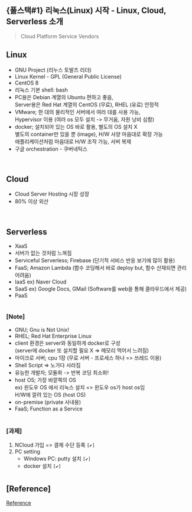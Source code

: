 ## {풀스택#1} 리눅스(Linux) 시작 - Linux, Cloud, Serverless 소개

> Cloud Platform Service Vendors

## **Linux**

- GNU Project (리누스 토발즈 리더)
- Linux Kernel - GPL (General Public License)
- CentOS 8
- 리눅스 기본 shell: bash
- PC용은 Debian 계열의 Ubuntu 편하고 좋음, <br/>
  Server용은 Red Hat 계열의 CentOS (무료), RHEL (유료) 안정적
- VMware; 한 대의 물리적인 서버에서 여러 대를 사용 가능, <br/>
  Hypervisor 이용 (여러 os 모두 설치 -> 무거움, 자원 낭비 심함) <br/>
- docker; 설치되어 있는 OS 바로 활용, 별도의 OS 설치 X <br/>
  별도의 container만 있을 뿐 (image), H/W 사양 마음대로 확장 가능 <br/>
  애플리케이션처럼 마음대로 H/W 조작 가능, 서버 복제
- 구글 orchestration - 쿠버네틱스

<br/>

## **Cloud**

- Cloud Server Hosting 시장 성장
- 80% 이상 외산

<br/>

## **Serverless**

- XaaS
- 서버가 없는 것처럼 느껴짐
- Serviceful Serverless; Firebase (단기적 서비스 반응 보기에 많이 활용)
- FaaS; Amazon Lambda (함수 코딩해서 바로 deploy but, 함수 산재되면 관리 어려움)
- IaaS ex) Naver Cloud
- SaaS ex) Google Docs, GMail (Software를 web을 통해 클라우드에서 제공)
- PaaS

#

### [Note]

- GNU; Gnu is Not Unix!
- RHEL; Red Hat Enterprise Linux
- client 환경은 server와 동일하게 docker로 구성 <br/>
  (server에 docker 또 설치할 필요 X => 메모리 먹어서 느려짐)
- 마이크로 서버; cpu 1장 (무료 서버 - 프로세스 하나 => 쓰레드 이용)
- Shell Script => 노가다 사라짐
- 유능한 개발자; 모듈화 -> 반복 코딩 최소화!
- host OS; 가장 바깥쪽의 OS <br/>
  ex) 윈도우 OS 에서 리눅스 설치 => 윈도우 os가 host os임 <br/>
  H/W에 깔려 있는 OS (host OS)
- on-premise (private 사내용)
- FaaS; Function as a Service

#

### [과제]

1. NCloud 가입 => 결제 수단 등록 `[✔]`
2. PC setting
   - Windows PC: putty 설치 `[✔]`
   - docker 설치 `[✔]`

#

## [Reference]

[Reference](https://www.youtube.com/watch?v=B0ExqP8dVjk&list=PLEOnZ6GeucBVj0V5JFQx_6XBbZrrynzMh&index=10)
